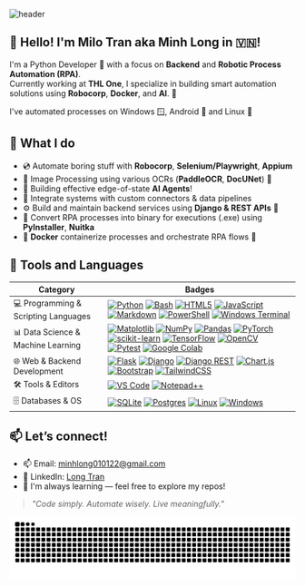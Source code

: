 ![header](https://capsule-render.vercel.app/api?type=waving&&color=0:023047,100:a2d2ff&height=280&section=header&text=I'm%20Minh%20Long!&fontSize=70&&fontColor=ededed&animation=fadeIn&desc=A%20Python%20Developer&fontAlignY=40)

👋 Hello! I'm Milo Tran aka Minh Long in 🇻🇳!
--- 
I'm a Python Developer 🐍 with a focus on **Backend** and **Robotic Process Automation (RPA)**.  
Currently working at **THL One**, I specialize in building smart automation solutions using **Robocorp**, **Docker**, and **AI**. 🤖

I've automated processes on Windows 🪟, Android 📱 and Linux 🐧

🚀 What I do
---

- 💿 Automate boring stuff with **Robocorp**, **Selenium/Playwright**, **Appium**
- 📄 Image Processing using various OCRs (**PaddleOCR**, **DocUNet**) 📃
- 🤖 Building effective edge-of-state **AI Agents**! 
- 🧩 Integrate systems with custom connectors & data pipelines 
- ⚙️ Build and maintain backend services using **Django & REST APIs** 🔑
- 💽 Convert RPA processes into binary for executions (.exe) using **PyInstaller**, **Nuitka**
- 🐳 **Docker** containerize processes and orchestrate RPA flows 🐋

💾 Tools and Languages
---
| Category | Badges |
| ------------- | ------------- |
| 💻 Programming & Scripting Languages | <a href="https://www.python.org/">![Python](https://img.shields.io/badge/python-3670A0?style=for-the-badge&logo=python&logoColor=ffdd54)</a> <a href="https://www.gnu.org/software/bash/">![Bash](https://img.shields.io/badge/bash_script-%23121011.svg?style=for-the-badge&logo=gnu-bash&logoColor=white)</a> <a href="https://developer.mozilla.org/en-US/docs/Web/HTML">![HTML5](https://img.shields.io/badge/html5-%23E34F26.svg?style=for-the-badge&logo=html5&logoColor=white)</a> <a href="https://developer.mozilla.org/en-US/docs/Web/JavaScript">![JavaScript](https://img.shields.io/badge/javascript-%23323330.svg?style=for-the-badge&logo=javascript&logoColor=%23F7DF1E)</a> <a href="https://daringfireball.net/projects/markdown/">![Markdown](https://img.shields.io/badge/markdown-%23000000.svg?style=for-the-badge&logo=markdown&logoColor=white)</a> <a href="https://learn.microsoft.com/en-us/powershell/">![PowerShell](https://img.shields.io/badge/PowerShell-%235391FE.svg?style=for-the-badge&logo=powershell&logoColor=white)</a> <a href="https://github.com/microsoft/terminal">![Windows Terminal](https://img.shields.io/badge/Windows%20Terminal-%234D4D4D.svg?style=for-the-badge&logo=windows-terminal&logoColor=white)</a> |
| 📊 Data Science & Machine Learning | <a href="https://matplotlib.org/">![Matplotlib](https://img.shields.io/badge/Matplotlib-%23ffffff.svg?style=for-the-badge&logo=Matplotlib&logoColor=black)</a> <a href="https://numpy.org/">![NumPy](https://img.shields.io/badge/numpy-%23013243.svg?style=for-the-badge&logo=numpy&logoColor=white)</a> <a href="https://pandas.pydata.org/">![Pandas](https://img.shields.io/badge/pandas-%23150458.svg?style=for-the-badge&logo=pandas&logoColor=white)</a> <a href="https://pytorch.org/">![PyTorch](https://img.shields.io/badge/PyTorch-%23EE4C2C.svg?style=for-the-badge&logo=PyTorch&logoColor=white)</a> <a href="https://scikit-learn.org/">![scikit-learn](https://img.shields.io/badge/scikit--learn-%23F7931E.svg?style=for-the-badge&logo=scikit-learn&logoColor=white)</a> <a href="https://www.tensorflow.org/">![TensorFlow](https://img.shields.io/badge/TensorFlow-%23FF6F00.svg?style=for-the-badge&logo=TensorFlow&logoColor=white)</a> <a href="https://opencv.org/">![OpenCV](https://img.shields.io/badge/opencv-%23white.svg?style=for-the-badge&logo=opencv&logoColor=white)</a> <a href="https://docs.pytest.org/">![Pytest](https://img.shields.io/badge/pytest-%23ffffff.svg?style=for-the-badge&logo=pytest&logoColor=2f9fe3)</a> <a href="https://colab.research.google.com/">![Google Colab](https://img.shields.io/badge/Google%20Colab-%23F9A825.svg?style=for-the-badge&logo=googlecolab&logoColor=white)</a> |
| 🌐 Web & Backend Development | <a href="https://flask.palletsprojects.com/">![Flask](https://img.shields.io/badge/flask-%23000.svg?style=for-the-badge&logo=flask&logoColor=white)</a> <a href="https://www.djangoproject.com/">![Django](https://img.shields.io/badge/django-%23092E20.svg?style=for-the-badge&logo=django&logoColor=white)</a> <a href="https://www.django-rest-framework.org/">![Django REST](https://img.shields.io/badge/DJANGO-REST-ff1709?style=for-the-badge&logo=django&logoColor=white&color=ff1709&labelColor=gray)</a> <a href="https://www.chartjs.org/">![Chart.js](https://img.shields.io/badge/chart.js-F5788D.svg?style=for-the-badge&logo=chart.js&logoColor=white)</a> <a href="https://getbootstrap.com/">![Bootstrap](https://img.shields.io/badge/bootstrap-%238511FA.svg?style=for-the-badge&logo=bootstrap&logoColor=white)</a> <a href="https://tailwindcss.com/">![TailwindCSS](https://img.shields.io/badge/tailwindcss-%2338B2AC.svg?style=for-the-badge&logo=tailwind-css&logoColor=white)</a> |
| 🛠 Tools & Editors | <a href="https://code.visualstudio.com/">![VS Code](https://img.shields.io/badge/Visual%20Studio%20Code-0078d7.svg?style=for-the-badge&logo=visual-studio-code&logoColor=white)</a> <a href="https://notepad-plus-plus.org/">![Notepad++](https://img.shields.io/badge/Notepad++-90E59A.svg?style=for-the-badge&logo=notepad%2b%2b&logoColor=black)</a> |
| 🗄️ Databases & OS | <a href="https://www.sqlite.org/">![SQLite](https://img.shields.io/badge/sqlite-%2307405e.svg?style=for-the-badge&logo=sqlite&logoColor=white)</a> <a href="https://www.postgresql.org/">![Postgres](https://img.shields.io/badge/postgres-%23316192.svg?style=for-the-badge&logo=postgresql&logoColor=white)</a> <a href="https://www.linux.org/">![Linux](https://img.shields.io/badge/Linux-FCC624?style=for-the-badge&logo=linux&logoColor=black)</a> <a href="https://www.linux.org/">![Windows](https://img.shields.io/badge/Windows-0078D6?style=for-the-badge&logo=windows&logoColor=white)</a> |

📫 Let’s connect!
---

- 📫 Email: [minhlong010122@gmail.com](mailto:minhlong010122@gmail.com)
- 🤝 LinkedIn: [Long Tran](https://linkedin.com/in/tranhoangminhlong)
- 🧠 I'm always learning — feel free to explore my repos!

> *"Code simply. Automate wisely. Live meaningfully."*

![GitHub Snake Animation](https://raw.githubusercontent.com/milotr/milotr/output/github-contribution-grid-snake.svg)

<!--
**milotr/milotr** is a ✨ _special_ ✨ repository because its `README.md` (this file) appears on your GitHub profile.

Here are some ideas to get you started:

- 🔭 I’m currently working on ...
- 🌱 I’m currently learning ...
- 👯 I’m looking to collaborate on ...
- 🤔 I’m looking for help with ...
- 💬 Ask me about ...
- 📫 How to reach me: ...
- 😄 Pronouns: ...
- ⚡ Fun fact: ...
-->
